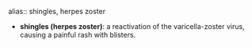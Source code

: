 alias:: shingles, herpes zoster

- **shingles (herpes zoster)**: a reactivation of the varicella-zoster virus, causing a painful rash with blisters.